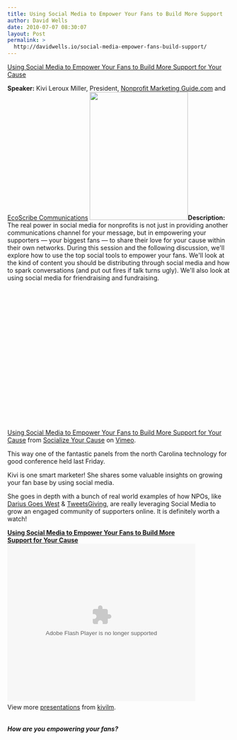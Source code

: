 ```yaml
---
title: Using Social Media to Empower Your Fans to Build More Support
author: David Wells
date: 2010-07-07 08:30:07
layout: Post
permalink: >
  http://davidwells.io/social-media-empower-fans-build-support/
---
```


<a href="http://www.slideshare.net/kivilm/using-social-media-to-empower-your-fans-to-build-more-support-for-your-cause">Using Social Media to Empower Your Fans to Build More Support for Your Cause</a>

<strong>Speaker:</strong> Kivi Leroux Miller, President, <a href="http://www.nonprofitmarketingguide.com/">Nonprofit Marketing Guide.com</a> and <a href="http://www.ecoscribe.com/">EcoScribe Communications</a>
<a href="https://s3-us-west-2.amazonaws.com/assets.davidwells.io/legacy/2010/07/Kivis-Book1.png"><img class="alignright size-full wp-image-2520" title="Kivi's Book" src="https://s3-us-west-2.amazonaws.com/assets.davidwells.io/legacy/2010/07/Kivis-Book1.png" alt="" width="222" height="289" /></a><strong>Description:</strong> The real power in social media for nonprofits is not just in providing another communications channel for your message, but in empowering your supporters — your biggest fans — to share their love for your cause within their own networks. During this session and the following discussion, we'll explore how to use the top social tools to empower your fans. We'll look at the kind of content you should be distributing through social media and how to spark conversations (and put out fires if talk turns ugly). We'll also look at using social media for friendraising and fundraising.

<object classid="clsid:d27cdb6e-ae6d-11cf-96b8-444553540000" width="540" height="304" codebase="http://download.macromedia.com/pub/shockwave/cabs/flash/swflash.cab#version=6,0,40,0"><param name="allowfullscreen" value="true" /><param name="allowscriptaccess" value="always" /><param name="src" value="http://vimeo.com/moogaloop.swf?clip_id=12997964&amp;server=vimeo.com&amp;show_title=1&amp;show_byline=1&amp;show_portrait=0&amp;color=00ADEF&amp;fullscreen=1" /><embed type="application/x-shockwave-flash" width="540" height="304" src="http://vimeo.com/moogaloop.swf?clip_id=12997964&amp;server=vimeo.com&amp;show_title=1&amp;show_byline=1&amp;show_portrait=0&amp;color=00ADEF&amp;fullscreen=1" allowscriptaccess="always" allowfullscreen="true"></embed></object>

<a href="http://vimeo.com/12997964">Using Social Media to Empower Your Fans to Build More Support for Your Cause</a> from <a href="http://vimeo.com/socializedcause">Socialize Your Cause</a> on <a href="http://vimeo.com">Vimeo</a>.

This way one of the fantastic panels from the north Carolina technology for good conference held last Friday.

Kivi is one smart marketer! She shares some valuable insights on growing your fan base by using social media.

She goes in depth with a bunch of real world examples of how NPOs, like <a href="http://www.dariusgoeswest.org/">Darius Goes West</a> &amp; <a href="http://tweetsgiving.epicchange.org/">TweetsGiving</a>, are really leveraging Social Media to grow an engaged community of supporters online. It is definitely worth a watch!
<div id="__ss_4610931" style="width: 425px;"><strong><a title="Using Social Media to Empower Your Fans to Build More Support for Your Cause" href="http://www.slideshare.net/kivilm/using-social-media-to-empower-your-fans-to-build-more-support-for-your-cause">Using Social Media to Empower Your Fans to Build More Support for Your Cause</a></strong><object id="__sse4610931" classid="clsid:d27cdb6e-ae6d-11cf-96b8-444553540000" width="425" height="355" codebase="http://download.macromedia.com/pub/shockwave/cabs/flash/swflash.cab#version=6,0,40,0"><param name="allowFullScreen" value="true" /><param name="allowScriptAccess" value="always" /><param name="src" value="http://static.slidesharecdn.com/swf/ssplayer2.swf?doc=nctech4good-kivilerouxmiller-062510-100625053641-phpapp01&amp;stripped_title=using-social-media-to-empower-your-fans-to-build-more-support-for-your-cause" /><param name="name" value="__sse4610931" /><param name="allowfullscreen" value="true" /><embed id="__sse4610931" type="application/x-shockwave-flash" width="425" height="355" src="http://static.slidesharecdn.com/swf/ssplayer2.swf?doc=nctech4good-kivilerouxmiller-062510-100625053641-phpapp01&amp;stripped_title=using-social-media-to-empower-your-fans-to-build-more-support-for-your-cause" name="__sse4610931" allowscriptaccess="always" allowfullscreen="true"></embed></object>
<div style="padding: 5px 0 12px;">View more <a href="http://www.slideshare.net/">presentations</a> from <a href="http://www.slideshare.net/kivilm">kivilm</a>.</div>
<h5>How are you empowering your fans?</h5>
</div>
